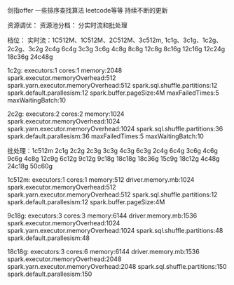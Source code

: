 剑指offer 
一些排序查找算法
leetcode等等 
持续不断的更新



资源调优：
资源池分档：
分实时流和批处理

档位：
实时流：1C512M、1C512M、2C512M、3c512m,
1c1g、3c1g、1c2g、2c2g、3c2g  2c4g  6c4g   3c3g
3c6g 4c8g 8c8g   12c8g  8c16g  12c16g  12c24g  18c36g  24c48g


1c2g:
executors:1
cores:1
memory:2048
spark.executor.memoryOverhead:512
spark.yarn.executor.memoryOverhead:512
spark.sql.shuffle.partitions:12
spark.default.parallesism:12
spark.buffer.pageSize:4M
maxFailedTimes:5
maxWaitingBatch:10

2c2g:
executors:2
cores:2
memory:1024
spark.executor.memoryOverhead:1024
spark.yarn.executor.memoryOverhead:1024
spark.sql.shuffle.partitions:36
spark.default.parallesism:36
maxFailedTimes:5
maxWaitingBatch:10


批处理：1c512m    2c1g  2c2g    2c3g  3c3g  4c3g  6c3g 2c4g
6c4g  3c6g 4c6g  9c6g  4c8g  12c9g  6c12g  9c12g 9c18g  18c18g   18c36g
15c9g  18c12g 4c48g  24c18g 50c60g



1c512m:
executors:1
cores:1
memory:512
driver.memory.mb:1024
spark.executor.memoryOverhead:512
spark.yarn.executor.memoryOverhead:512
spark.sql.shuffle.partitions:12
spark.default.parallesism:12
spark.buffer.pageSize:4M


9c18g:
executors:3
cores:3
memory:6144
driver.memory.mb:1536
spark.executor.memoryOverhead:1024
spark.yarn.executor.memoryOverhead:1024
spark.sql.shuffle.partitions:48
spark.default.parallesism:48



18c18g:
executors:3
cores:6
memory:6144
driver.memory.mb:1536
spark.executor.memoryOverhead:2048
spark.yarn.executor.memoryOverhead:2048
spark.sql.shuffle.partitions:150
spark.default.parallesism:150







